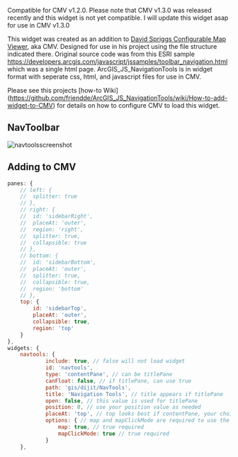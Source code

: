 Compatible for CMV v1.2.0. 
Please note that CMV v1.3.0 was released recently and this widget is not yet compatible.
I will update this widget asap for use in CMV v1.3.0

This widget was created as an addition to [David Spriggs Configurable Map Viewer](https://github.com/DavidSpriggs/ConfigurableViewerJSAPI), aka CMV. Designed for use in his project using the file structure indicated there. Original source code was from this ESRI sample https://developers.arcgis.com/javascript/jssamples/toolbar_navigation.html which was a single html page. ArcGIS_JS_NavigationTools is in widget format with seperate css, html, and javascript files for use in CMV.

Please see this projects [how-to Wiki] (https://github.com/friendde/ArcGIS_JS_NavigationTools/wiki/How-to-add-widget-to-CMV) for details on how to configure CMV to load this widget.

## NavToolbar

![navtoolsscreenshot](https://cloud.githubusercontent.com/assets/7818309/4076966/d57254fe-2ebe-11e4-9590-2988bf24bd38.JPG)

## Adding to CMV
```javascript
panes: {
	// left: {
	// 	splitter: true
	// },
	// right: {
	// 	id: 'sidebarRight',
	// 	placeAt: 'outer',
	// 	region: 'right',
	// 	splitter: true,
	// 	collapsible: true
	// },
	// bottom: {
	// 	id: 'sidebarBottom',
	// 	placeAt: 'outer',
	// 	splitter: true,
	// 	collapsible: true,
	// 	region: 'bottom'
	// },
	top: {
		id: 'sidebarTop',
		placeAt: 'outer',
		collapsible: true,
		region: 'top'
	}
},
widgets: {
	navtools: {
    		include: true, // false will not load widget
    		id: 'navtools',
    		type: 'contentPane', // can be titlePane
    		canFloat: false, // if titlePane, can use true
    		path: 'gis/dijit/NavTools',
    		title: 'Navigation Tools', // title appears if titlePane
    		open: false, // this value is used for titlePane
    		position: 0, // use your position value as needed
    		placeAt: 'top', // top looks best if contentPane, your choice
    		options: { // map and mapClickMode are required to use the widget
        		map: true, // true required
	        	mapClickMode: true // true required
    		}
	},
```
